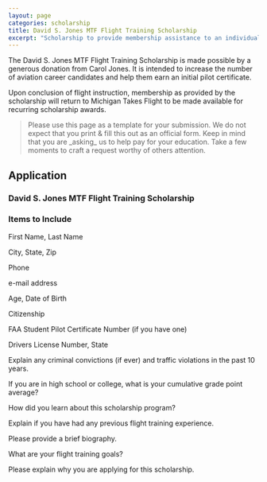 ```yaml
---
layout: page
categories: scholarship
title: David S. Jones MTF Flight Training Scholarship
excerpt: "Scholarship to provide membership assistance to an individual interested in pursuing flight training."
---
```


The David S. Jones MTF Flight Training Scholarship 
is made possible by a generous donation from Carol Jones. 
It is intended to increase the number of aviation career candidates and help 
them earn an initial pilot certificate.

Upon conclusion of flight instruction, membership as provided by the scholarship will return to Michigan Takes Flight to be made available for recurring scholarship awards.

<blockquote>
Please use this page as a template for your submission. We do not expect that you print & fill this out as an official form. 
Keep in mind that you are _asking_ us to help pay for your education. Take a few moments to craft a request worthy of 
others attention.
</blockquote>

## Application
### David S. Jones MTF Flight Training Scholarship

### Items to Include 
First Name, Last Name 

City, State, Zip

Phone 

e-mail address 

Age, Date of Birth 

Citizenship 

FAA Student Pilot Certificate Number (if you have one)

Drivers License Number, State 

Explain any criminal convictions (if ever) and traffic violations in the past 10 years.

If you are in high school or college, what is your cumulative grade point average? 

How did you learn about this scholarship program?  


Explain if you have had any previous flight training experience.


Please provide a brief biography. 

What are your flight training goals? 

Please explain why you are applying for this scholarship.



